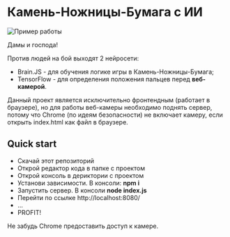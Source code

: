 # Камень-Ножницы-Бумага с ИИ

![Пример работы](https://media.giphy.com/media/86O4qkmYBk2R1n2TJ4/giphy.gif)

Дамы и господа!  

Против людей на бой выходят 2 нейросети:  
* Brain.JS - для обучения логике игры в Камень-Ножницы-Бумага;
* TensorFlow - для определения положения пальцев перед **веб-камерой**.  

Данный проект является исключительно фронтендным (работает в браузере), но для работы веб-камеры необходимо поднять сервер, потому что Chrome (по идеям безопасности) не включает камеру, если открыть index.html как файл в браузере.  

## Quick start

* Скачай этот репозиторий
* Открой редактор кода в папке с проектом
* Открой консоль в дериктории с проектом
* Установи зависимости. В консоли: **npm i**
* Запустить сервер. В консоли **node index.js**
* Перейти по ссылке http://localhost:8080/
* ...
* PROFIT!

Не забудь Chrome предоставить доступ к камере.